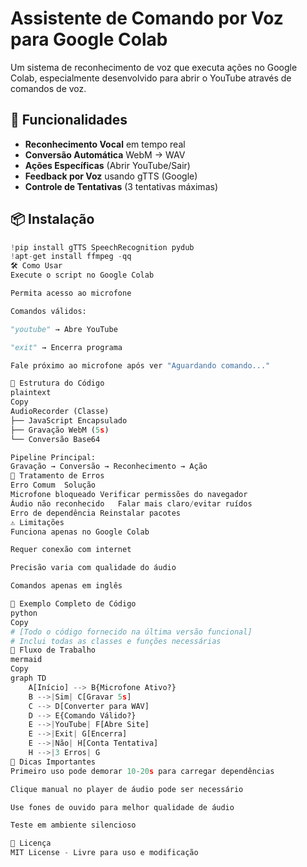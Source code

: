 # Assistente de Comando por Voz para Google Colab

Um sistema de reconhecimento de voz que executa ações no Google Colab, especialmente desenvolvido para abrir o YouTube através de comandos de voz.

## 🚀 Funcionalidades
- **Reconhecimento Vocal** em tempo real
- **Conversão Automática** WebM → WAV
- **Ações Específicas** (Abrir YouTube/Sair)
- **Feedback por Voz** usando gTTS (Google)
- **Controle de Tentativas** (3 tentativas máximas)

## 📦 Instalação
```python
!pip install gTTS SpeechRecognition pydub
!apt-get install ffmpeg -qq
🛠️ Como Usar
Execute o script no Google Colab

Permita acesso ao microfone

Comandos válidos:

"youtube" → Abre YouTube

"exit" → Encerra programa

Fale próximo ao microfone após ver "Aguardando comando..."

🔧 Estrutura do Código
plaintext
Copy
AudioRecorder (Classe)
├── JavaScript Encapsulado
├── Gravação WebM (5s)
└── Conversão Base64

Pipeline Principal:
Gravação → Conversão → Reconhecimento → Ação
🚨 Tratamento de Erros
Erro Comum	Solução
Microfone bloqueado	Verificar permissões do navegador
Áudio não reconhecido	Falar mais claro/evitar ruídos
Erro de dependência	Reinstalar pacotes
⚠️ Limitações
Funciona apenas no Google Colab

Requer conexão com internet

Precisão varia com qualidade do áudio

Comandos apenas em inglês

📝 Exemplo Completo de Código
python
Copy
# [Todo o código fornecido na última versão funcional]
# Inclui todas as classes e funções necessárias
🔄 Fluxo de Trabalho
mermaid
Copy
graph TD
    A[Início] --> B{Microfone Ativo?}
    B -->|Sim| C[Gravar 5s]
    C --> D[Converter para WAV]
    D --> E{Comando Válido?}
    E -->|YouTube| F[Abre Site]
    E -->|Exit| G[Encerra]
    E -->|Não| H[Conta Tentativa]
    H -->|3 Erros| G
📌 Dicas Importantes
Primeiro uso pode demorar 10-20s para carregar dependências

Clique manual no player de áudio pode ser necessário

Use fones de ouvido para melhor qualidade de áudio

Teste em ambiente silencioso

📄 Licença
MIT License - Livre para uso e modificação

